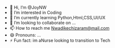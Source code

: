 - 👋 Hi, I’m @JoyNW
- 👀 I’m interested in Coding
- 🌱 I’m currently learning Python,Html,CSS,UI/UX
- 💞️ I’m looking to collaborate on ...
- 📫 How to reach me Nwadikechizaram@mail.com
- 😄 Pronouns: ...
- ⚡ Fun fact: im aNurse looking to transition to Tech

<!---
JoyNW/JoyNW is a ✨ special ✨ repository because its `README.md` (this file) appears on your GitHub profile.
You can click the Preview link to take a look at your changes.
--->
